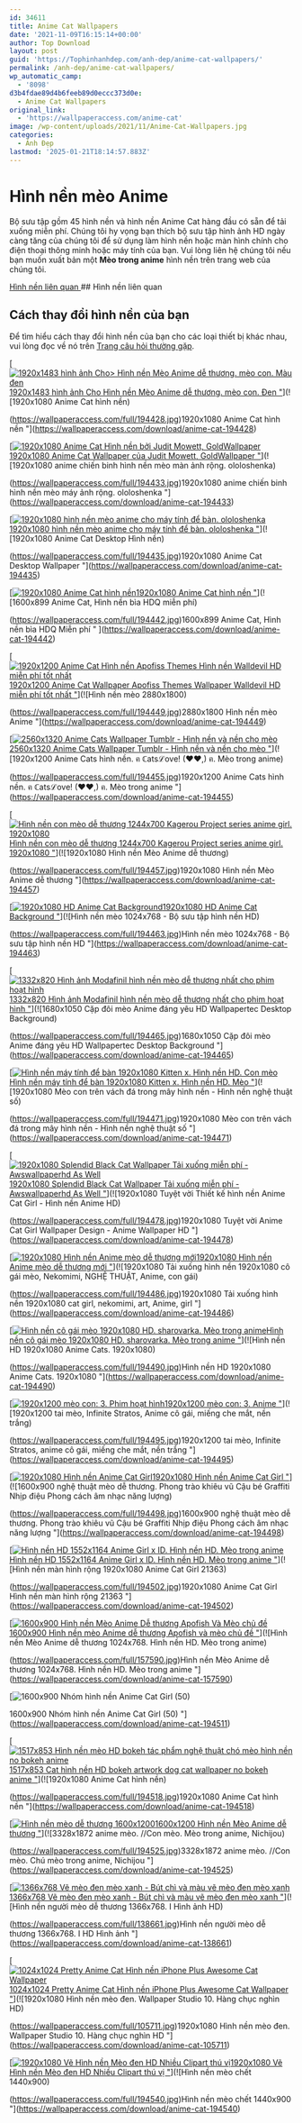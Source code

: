 ```yaml
---
id: 34611
title: Anime Cat Wallpapers
date: '2021-11-09T16:15:14+00:00'
author: Top Download
layout: post
guid: 'https://Tophinhanhdep.com/anh-dep/anime-cat-wallpapers/'
permalink: /anh-dep/anime-cat-wallpapers/
wp_automatic_camp:
  - '8098'
d3b4fdae89d4b6feeb89d0eccc373d0e:
  - Anime Cat Wallpapers
original_link:
  - 'https://wallpaperaccess.com/anime-cat'
image: /wp-content/uploads/2021/11/Anime-Cat-Wallpapers.jpg
categories:
  - Ảnh Đẹp
lastmod: '2025-01-21T18:14:57.883Z'
---
```

# Hình nền mèo Anime

Bộ sưu tập gồm 45 hình nền và hình nền Anime Cat hàng đầu có sẵn để tải xuống miễn phí. Chúng tôi hy vọng bạn thích bộ sưu tập hình ảnh HD ngày càng tăng của chúng tôi để sử dụng làm hình nền hoặc màn hình chính cho điện thoại thông minh hoặc máy tính của bạn. Vui lòng liên hệ chúng tôi nếu bạn muốn xuất bản một **Mèo trong anime** hình nền trên trang web của chúng tôi.

[Hình nền liên quan ](#related) ## Hình nền liên quan

## Cách thay đổi hình nền của bạn

Để tìm hiểu cách thay đổi hình nền của bạn cho các loại thiết bị khác nhau, vui lòng đọc về nó trên [Trang câu hỏi thường gặp](https://tophinhanhdep.com/faq/).

  
[[![1920x1483 hình ảnh Cho> Hình nền Mèo Anime dễ thương.  mèo con.  Màu đen]()1920x1483 hình ảnh Cho Hình nền Mèo Anime dễ thương. mèo con. Đen "](https://wallpaperaccess.com/download/anime-cat-105812)](![1920x1080 Anime Cat hình nền)

(https://wallpaperaccess.com/full/194428.jpg)1920x1080 Anime Cat hình nền "](https://wallpaperaccess.com/download/anime-cat-194428)

[[![1920x1080 Anime Cat Hình nền bởi Judit Mowett, GoldWallpaper](https://wallpaperaccess.com/full/194432.jpg)1920x1080 Anime Cat Wallpaper của Judit Mowett, GoldWallpaper "](https://wallpaperaccess.com/download/anime-cat-194432)](![1920x1080 anime chiến binh hình nền mèo màn ảnh rộng.  ololoshenka)

(https://wallpaperaccess.com/full/194433.jpg)1920x1080 anime chiến binh hình nền mèo máy ảnh rộng. ololoshenka "](https://wallpaperaccess.com/download/anime-cat-194433)

[[![1920x1080 hình nền mèo anime cho máy tính để bàn.  ololoshenka](https://wallpaperaccess.com/full/194434.jpg)1920x1080 hình nền mèo anime cho máy tính để bàn. ololoshenka "](https://wallpaperaccess.com/download/anime-cat-194434)](![1920x1080 Anime Cat Desktop Hình nền)

(https://wallpaperaccess.com/full/194435.jpg)1920x1080 Anime Cat Desktop Wallpaper "](https://wallpaperaccess.com/download/anime-cat-194435)

[[![1920x1080 Anime Cat hình nền](https://wallpaperaccess.com/full/194437.jpg)1920x1080 Anime Cat hình nền "](https://wallpaperaccess.com/download/anime-cat-194437)](![1600x899 Anime Cat, Hình nền bìa HDQ miễn phí)

(https://wallpaperaccess.com/full/194442.jpg)1600x899 Anime Cat, Hình nền bìa HDQ Miễn phí " ](https://wallpaperaccess.com/download/anime-cat-194442)

[[![1920x1200 Anime Cat Hình nền Apofiss Themes Hình nền Walldevil HD miễn phí tốt nhất](https://wallpaperaccess.com/full/194445.jpg)1920x1200 Anime Cat Wallpaper Apofiss Themes Wallpaper Walldevil HD miễn phí tốt nhất "](https://wallpaperaccess.com/download/anime-cat-194445)](![Hình nền mèo 2880x1800)

(https://wallpaperaccess.com/full/194449.jpg)2880x1800 Hình nền mèo Anime "](https://wallpaperaccess.com/download/anime-cat-194449)

[[![2560x1320 Anime Cats Wallpaper Tumblr - Hình nền và nền cho mèo](https://wallpaperaccess.com/full/194451.jpg)2560x1320 Anime Cats Wallpaper Tumblr - Hình nền và nền cho mèo "](https://wallpaperaccess.com/download/anime-cat-194451)](![1920x1200 Anime Cats hình nền.  ฅ ℂatsℒove! (♥♥,) ฅ.  Mèo trong anime)

(https://wallpaperaccess.com/full/194455.jpg)1920x1200 Anime Cats hình nền. ฅ ℂatsℒove! (♥♥,) ฅ. Mèo trong anime "](https://wallpaperaccess.com/download/anime-cat-194455)

[[![Hình nền con mèo dễ thương 1244x700 Kagerou Project series anime girl.  1920x1080](https://wallpaperaccess.com/full/194456.jpg)Hình nền con mèo dễ thương 1244x700 Kagerou Project series anime girl. 1920x1080 "](https://wallpaperaccess.com/download/anime-cat-194456)](![1920x1080 Hình nền Mèo Anime dễ thương)

(https://wallpaperaccess.com/full/194457.jpg)1920x1080 Hình nền Mèo Anime dễ thương "](https://wallpaperaccess.com/download/anime-cat-194457)

[[![1920x1080 HD Anime Cat Background](https://wallpaperaccess.com/full/194460.jpg)1920x1080 HD Anime Cat Background "](https://wallpaperaccess.com/download/anime-cat-194460)](![Hình nền mèo 1024x768 - Bộ sưu tập hình nền HD)

(https://wallpaperaccess.com/full/194463.jpg)Hình nền mèo 1024x768 - Bộ sưu tập hình nền HD "](https://wallpaperaccess.com/download/anime-cat-194463)

[[![1332x820 Hình ảnh Modafinil hình nền mèo dễ thương nhất cho phim hoạt hình](https://wallpaperaccess.com/full/194464.jpg)1332x820 Hình ảnh Modafinil hình nền mèo dễ thương nhất cho phim hoạt hình "](https://wallpaperaccess.com/download/anime-cat-194464)](![1680x1050 Cặp đôi mèo Anime đáng yêu HD Wallpapertec Desktop Background)

(https://wallpaperaccess.com/full/194465.jpg)1680x1050 Cặp đôi mèo Anime đáng yêu HD Wallpapertec Desktop Background "](https://wallpaperaccess.com/download/anime-cat-194465)

[[![Hình nền máy tính để bàn 1920x1080 Kitten x.  Hình nền HD.  Con mèo](https://wallpaperaccess.com/full/142872.jpg)Hình nền máy tính để bàn 1920x1080 Kitten x. Hình nền HD. Mèo "](https://wallpaperaccess.com/download/anime-cat-142872)](![1920x1080 Mèo con trên vách đá trong mây hình nền - Hình nền nghệ thuật số)

(https://wallpaperaccess.com/full/194471.jpg)1920x1080 Mèo con trên vách đá trong mây hình nền - Hình nền nghệ thuật số "](https://wallpaperaccess.com/download/anime-cat-194471)

[[![1920x1080 Splendid Black Cat Wallpaper Tải xuống miễn phí - Awswallpaperhd As Well](https://wallpaperaccess.com/full/194476.jpg)1920x1080 Splendid Black Cat Wallpaper Tải xuống miễn phí - Awswallpaperhd As Well "](https://wallpaperaccess.com/download/anime-cat-194476)](![1920x1080 Tuyệt vời Thiết kế hình nền Anime Cat Girl - Hình nền Anime HD)

(https://wallpaperaccess.com/full/194478.jpg)1920x1080 Tuyệt vời Anime Cat Girl Wallpaper Design - Anime Wallpaper HD "](https://wallpaperaccess.com/download/anime-cat-194478)

[[![1920x1080 Hình nền Anime mèo dễ thương mới](https://wallpaperaccess.com/full/194483.jpg)1920x1080 Hình nền Anime mèo dễ thương mới "](https://wallpaperaccess.com/download/anime-cat-194483)](![1920x1080 Tải xuống hình nền 1920x1080 cô gái mèo, Nekomimi, NGHỆ THUẬT, Anime, con gái)

(https://wallpaperaccess.com/full/194486.jpg)1920x1080 Tải xuống hình nền 1920x1080 cat girl, nekomimi, art, Anime, girl "](https://wallpaperaccess.com/download/anime-cat-194486)

[[![Hình nền cô gái mèo 1920x1080 HD.  sharovarka.  Mèo trong anime](https://wallpaperaccess.com/full/194489.jpg)Hình nền cô gái mèo 1920x1080 HD. sharovarka. Mèo trong anime "](https://wallpaperaccess.com/download/anime-cat-194489)](![Hình nền HD 1920x1080 Anime Cats.  1920x1080)

(https://wallpaperaccess.com/full/194490.jpg)Hình nền HD 1920x1080 Anime Cats. 1920x1080 "](https://wallpaperaccess.com/download/anime-cat-194490)

[[![1920x1200 mèo con: 3.  Phim hoạt hình](https://wallpaperaccess.com/full/194493.gif)1920x1200 mèo con: 3. Anime "](https://wallpaperaccess.com/download/anime-cat-194493)](![1920x1200 tai mèo, Infinite Stratos, Anime cô gái, miếng che mắt, nền trắng)

(https://wallpaperaccess.com/full/194495.jpg)1920x1200 tai mèo, Infinite Stratos, anime cô gái, miếng che mắt, nền trắng "](https://wallpaperaccess.com/download/anime-cat-194495)

[[![1920x1080 Hình nền Anime Cat Girl](https://wallpaperaccess.com/full/194496.jpg)1920x1080 Hình nền Anime Cat Girl "](https://wallpaperaccess.com/download/anime-cat-194496)](![1600x900 nghệ thuật mèo dễ thương.  Phong trào khiêu vũ Cậu bé Graffiti Nhịp điệu Phong cách âm nhạc năng lượng)

(https://wallpaperaccess.com/full/194498.jpg)1600x900 nghệ thuật mèo dễ thương. Phong trào khiêu vũ Cậu bé Graffiti Nhịp điệu Phong cách âm nhạc năng lượng "](https://wallpaperaccess.com/download/anime-cat-194498)

[[![Hình nền HD 1552x1164 Anime Girl x ID.  Hình nền HD.  Mèo trong anime](https://wallpaperaccess.com/full/194499.jpg)Hình nền HD 1552x1164 Anime Girl x ID. Hình nền HD. Mèo trong anime "](https://wallpaperaccess.com/download/anime-cat-194499)](![Hình nền màn hình rộng 1920x1080 Anime Cat Girl 21363)

(https://wallpaperaccess.com/full/194502.jpg)1920x1080 Anime Cat Girl Hình nền màn hình rộng 21363 "](https://wallpaperaccess.com/download/anime-cat-194502)

[[![1600x900 Hình nền Mèo Anime Dễ thương Apofish Và Mèo chủ đề](https://wallpaperaccess.com/full/194503.jpg)1600x900 Hình nền mèo Anime dễ thương Apofish và mèo chủ đề "](https://wallpaperaccess.com/download/anime-cat-194503)](![Hình nền Mèo Anime dễ thương 1024x768.  Hình nền HD.  Mèo trong anime)

(https://wallpaperaccess.com/full/157590.jpg)Hình nền Mèo Anime dễ thương 1024x768. Hình nền HD. Mèo trong anime "](https://wallpaperaccess.com/download/anime-cat-157590)

[![1600x900 Nhóm hình nền Anime Cat Girl (50)](https://wallpaperaccess.com/full/194511.jpg)

1600x900 Nhóm hình nền Anime Cat Girl (50) "](https://wallpaperaccess.com/download/anime-cat-194511)

[[![1517x853 Hình nền mèo HD bokeh tác phẩm nghệ thuật chó mèo hình nền no bokeh anime](https://wallpaperaccess.com/full/194514.jpg)1517x853 Cat hình nền HD bokeh artwork dog cat wallpaper no bokeh anime "](https://wallpaperaccess.com/download/anime-cat-194514)](![1920x1080 Anime Cat hình nền)

(https://wallpaperaccess.com/full/194518.jpg)1920x1080 Anime Cat hình nền "](https://wallpaperaccess.com/download/anime-cat-194518)

[[![Hình nền mèo dễ thương 1600x1200](https://wallpaperaccess.com/full/194521.jpg)1600x1200 Hình nền Mèo Anime dễ thương "](https://wallpaperaccess.com/download/anime-cat-194521)](![3328x1872 anime mèo.  //Con mèo.  Mèo trong anime, Nichijou)

(https://wallpaperaccess.com/full/194525.jpg)3328x1872 anime mèo. //Con mèo. Chú mèo trong anime, Nichijou "](https://wallpaperaccess.com/download/anime-cat-194525)

[[![1366x768 Vẽ mèo đen mèo xanh - Bút chì và màu vẽ mèo đen mèo xanh](https://wallpaperaccess.com/full/194529.jpg)1366x768 Vẽ mèo đen mèo xanh - Bút chì và màu vẽ mèo đen mèo xanh "](https://wallpaperaccess.com/download/anime-cat-194529)](![Hình nền người mèo dễ thương 1366x768.  I Hình ảnh HD)

(https://wallpaperaccess.com/full/138661.jpg)Hình nền người mèo dễ thương 1366x768. I HD Hình ảnh "](https://wallpaperaccess.com/download/anime-cat-138661)

[[![1024x1024 Pretty Anime Cat Hình nền iPhone Plus Awesome Cat Wallpaper](https://wallpaperaccess.com/full/194532.jpg)1024x1024 Pretty Anime Cat Hình nền iPhone Plus Awesome Cat Wallpaper "](https://wallpaperaccess.com/download/anime-cat-194532)](![1920x1080 Hình nền mèo đen.  Wallpaper Studio 10. Hàng chục nghìn HD)

(https://wallpaperaccess.com/full/105711.jpg)1920x1080 Hình nền mèo đen. Wallpaper Studio 10. Hàng chục nghìn HD "](https://wallpaperaccess.com/download/anime-cat-105711)

[[![1920x1080 Vẽ Hình nền Mèo đen HD Nhiều Clipart thú vị](https://wallpaperaccess.com/full/194536.jpg)1920x1080 Vẽ Hình nền Mèo đen HD Nhiều Clipart thú vị "](https://wallpaperaccess.com/download/anime-cat-194536)](![Hình nền mèo chết 1440x900)

(https://wallpaperaccess.com/full/194540.jpg)Hình nền mèo chết 1440x900 "](https://wallpaperaccess.com/download/anime-cat-194540)
